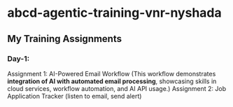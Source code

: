 # abcd-agentic-training-vnr-nyshada

## My Training Assignments

### Day-1:
Assignment 1: AI-Powered Email Workflow (This workflow demonstrates **integration of AI with automated email processing**, showcasing skills in cloud services, workflow automation, and AI API usage.)
Assignment 2: Job Application Tracker (listen to email, send alert)
